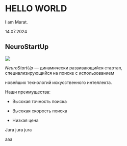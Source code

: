 # HELLO WORLD

I am Marat.

14.07.2024

## NeuroStartUp

![](./logo.png)

*NeuroStartUp* — динамически развивающийся стартап, специализирующийся на поиске с использованием 

 новейших технологий искусственного интеллекта.

Наши преимущества:

* Высокая точность поиска
  
* Высокая скорость поиска
  
* Низкая цена

Jura jura jura

 aaa
